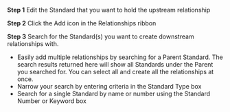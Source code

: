 **Step 1** Edit the Standard that you want to hold the upstream relationship

**Step 2** Click the Add icon in the Relationships ribbon

**Step 3** Search for the Standard(s) you want to create downstream relationships with.

   - Easily add multiple relationships by searching for a Parent Standard. The search results returned here will show all Standards under the Parent you searched for. You can select all and create all the relationships at once.
   - Narrow your search by entering criteria in the Standard Type box
   - Search for a single Standard by name or number using the Standard Number or Keyword box